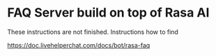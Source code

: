 # FAQ Server build on top of Rasa AI

These instructions are not finished. Instructions how to find

https://doc.livehelperchat.com/docs/bot/rasa-faq
